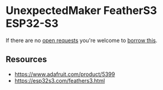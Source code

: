 # UnexpectedMaker FeatherS3 ESP32-S3
If there are no [open requests](../../../../issues?q=is%3Aissue+is%3Aopen+%22UnexpectedMaker+FeatherS3+ESP32-S3%22+in%3Atitle) you're welcome to [borrow this](../../../../issues/new?title=Borrow+request+for+UnexpectedMaker+FeatherS3+ESP32-S3&body=1+piece+of+%5Bthis%5D%28..%2Fblob%2Fmain%2F.%2FHardware%2FMicrocontrollers%2FUnexpectedMaker_FeatherS3_ESP32-S3.md%29+for+~2+weeks.).

## Resources
- https://www.adafruit.com/product/5399
- https://esp32s3.com/feathers3.html
